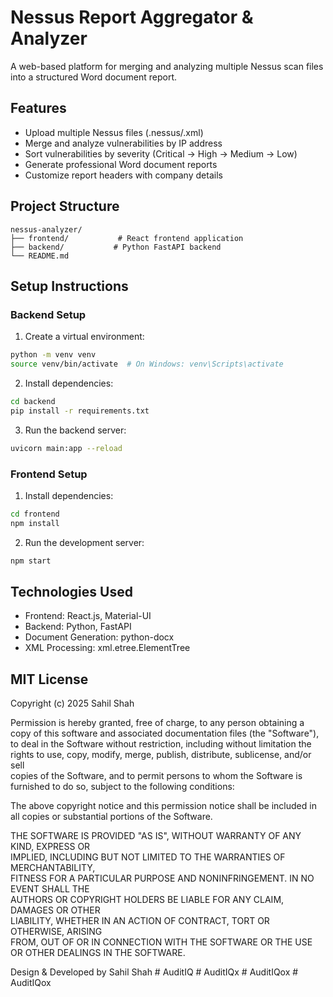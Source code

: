 # Nessus Report Aggregator & Analyzer

A web-based platform for merging and analyzing multiple Nessus scan files into a structured Word document report.

## Features

- Upload multiple Nessus files (.nessus/.xml)
- Merge and analyze vulnerabilities by IP address
- Sort vulnerabilities by severity (Critical → High → Medium → Low)
- Generate professional Word document reports
- Customize report headers with company details

## Project Structure

```
nessus-analyzer/
├── frontend/           # React frontend application
├── backend/           # Python FastAPI backend
└── README.md
```

## Setup Instructions

### Backend Setup

1. Create a virtual environment:
```bash
python -m venv venv
source venv/bin/activate  # On Windows: venv\Scripts\activate
```

2. Install dependencies:
```bash
cd backend
pip install -r requirements.txt
```

3. Run the backend server:
```bash
uvicorn main:app --reload
```

### Frontend Setup

1. Install dependencies:
```bash
cd frontend
npm install
```

2. Run the development server:
```bash
npm start
```

## Technologies Used

- Frontend: React.js, Material-UI
- Backend: Python, FastAPI
- Document Generation: python-docx
- XML Processing: xml.etree.ElementTree

## MIT License

Copyright (c) 2025 Sahil Shah

Permission is hereby granted, free of charge, to any person obtaining a copy
of this software and associated documentation files (the "Software"), to deal
in the Software without restriction, including without limitation the rights
to use, copy, modify, merge, publish, distribute, sublicense, and/or sell    
copies of the Software, and to permit persons to whom the Software is        
furnished to do so, subject to the following conditions:                     

The above copyright notice and this permission notice shall be included in   
all copies or substantial portions of the Software.                          

THE SOFTWARE IS PROVIDED "AS IS", WITHOUT WARRANTY OF ANY KIND, EXPRESS OR   
IMPLIED, INCLUDING BUT NOT LIMITED TO THE WARRANTIES OF MERCHANTABILITY,     
FITNESS FOR A PARTICULAR PURPOSE AND NONINFRINGEMENT. IN NO EVENT SHALL THE  
AUTHORS OR COPYRIGHT HOLDERS BE LIABLE FOR ANY CLAIM, DAMAGES OR OTHER       
LIABILITY, WHETHER IN AN ACTION OF CONTRACT, TORT OR OTHERWISE, ARISING      
FROM, OUT OF OR IN CONNECTION WITH THE SOFTWARE OR THE USE OR OTHER DEALINGS 
IN THE SOFTWARE.


Design & Developed by Sahil Shah
#   A u d i t I Q  
 #   A u d i t I Q x  
 #   A u d i t I Q o x  
 #   A u d i t I Q o x  
 